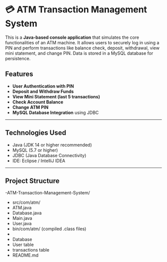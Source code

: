 # 💳 ATM Transaction Management System

This is a **Java-based console application** that simulates the core functionalities of an ATM machine. 
It allows users to securely log in using a PIN and perform transactions like balance check, deposit, withdrawal, view mini statement,
and change PIN. Data is stored in a MySQL database for persistence.

## Features

-  **User Authentication with PIN**
-  **Deposit and Withdraw Funds**
-  **View Mini Statement (last 5 transactions)**
-  **Check Account Balance**
-  **Change ATM PIN**
-  **MySQL Database Integration** using JDBC

---

## Technologies Used

- Java (JDK 14 or higher recommended)
- MySQL (5.7 or higher)
- JDBC (Java Database Connectivity)
- IDE: Eclipse / IntelliJ IDEA
---

## Project Structure

-ATM-Transaction-Management-System/
- src/com/atm/ 
-  ATM.java 
-  Database.java 
-  Main.java 
-  User.java 
- bin/com/atm/ (compiled .class files)
- 
- Database
- User table
- transactions table
- README.md
